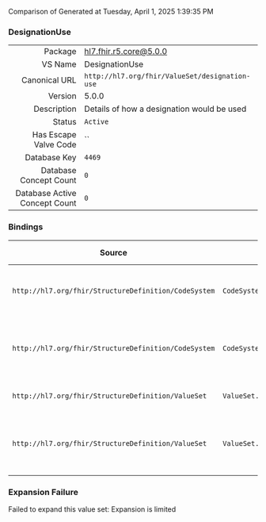 Comparison of 
Generated at Tuesday, April 1, 2025 1:39:35 PM

### DesignationUse

|      |     |
| ---: | --- |
| Package | hl7.fhir.r5.core@5.0.0 |
| VS Name | DesignationUse |
| Canonical URL | `http://hl7.org/fhir/ValueSet/designation-use` |
| Version | 5.0.0 |
| Description | Details of how a designation would be used |
| Status | `Active` |
| Has Escape Valve Code | `` |
| Database Key | `4469` |
| Database Concept Count | `0` |
| Database Active Concept Count | `0` |
### Bindings

| Source | Element | Binding | Strength | Element Short |
| ------ | ------- | ------- | -------- | ------------- |
| `http://hl7.org/fhir/StructureDefinition/CodeSystem` | `CodeSystem.concept.designation.use` | `http://hl7.org/fhir/ValueSet/designation-use` | `Extensible` | Details how this designation would be used |
| `http://hl7.org/fhir/StructureDefinition/CodeSystem` | `CodeSystem.concept.designation.additionalUse` | `http://hl7.org/fhir/ValueSet/designation-use` | `Extensible` | Additional ways how this designation would be used |
| `http://hl7.org/fhir/StructureDefinition/ValueSet` | `ValueSet.compose.include.concept.designation.use` | `http://hl7.org/fhir/ValueSet/designation-use` | `Extensible` | Types of uses of designations |
| `http://hl7.org/fhir/StructureDefinition/ValueSet` | `ValueSet.compose.include.concept.designation.additionalUse` | `http://hl7.org/fhir/ValueSet/designation-use` | `Extensible` | Additional ways how this designation would be used |

### Expansion Failure

Failed to expand this value set: Expansion is limited
